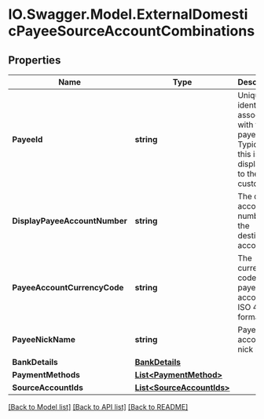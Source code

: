 # IO.Swagger.Model.ExternalDomesticPayeeSourceAccountCombinations
## Properties

Name | Type | Description | Notes
------------ | ------------- | ------------- | -------------
**PayeeId** | **string** | Unique identifier associated with the payee. Typically, this is not displayed to the customer. | 
**DisplayPayeeAccountNumber** | **string** | The display account number of the destination account. | 
**PayeeAccountCurrencyCode** | **string** | The currency code of the payee account in ISO 4217 format | 
**PayeeNickName** | **string** | Payee account nick name | 
**BankDetails** | [**BankDetails**](BankDetails.md) |  | 
**PaymentMethods** | [**List&lt;PaymentMethod&gt;**](PaymentMethod.md) |  | 
**SourceAccountIds** | [**List&lt;SourceAccountIds&gt;**](SourceAccountIds.md) |  | 

[[Back to Model list]](../README.md#documentation-for-models) [[Back to API list]](../README.md#documentation-for-api-endpoints) [[Back to README]](../README.md)

